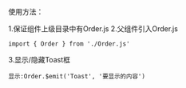 使用方法：

1.保证组件上级目录中有Order.js
2.父组件引入Order.js
```
import { Order } from './Order.js'
```
3.显示/隐藏Toast框
```
显示:Order.$emit('Toast', '要显示的内容')
```
